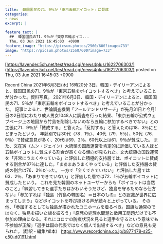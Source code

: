 ```yaml
---
title:  韓国国民の71．9％が「東京五輪ボイコット」に賛成  
categories:
- news
excerpt: |
  
feature_text: |
  ##  韓国国民の71．9％が「東京五輪ボイコ...
  Thu, 03 Jun 2021 16:45:03  +0900
feature_image: "https://picsum.photos/2560/600?image=733"
image: "https://picsum.photos/2560/600?image=733"
---
```


[https://lavender.5ch.net/test/read.cgi/news4plus/1622706303/](https://lavender.5ch.net/test/read.cgi/news4plus/1622706303/)
posted on Thu, 03 Jun 2021 16:45:03  +0900

<!--more-->

Record China 2021年6月3日(木) 16時20分 3日、韓国・デイリーアンによると、韓国国民の71．9％が「東京五輪をボイコットするべき」と考えていることが分かった。資料写真。 2021年6月3日、韓国・デイリーアンによると、韓国国民の71．9％が「東京五輪をボイコットするべき」と考えていることが分かった。 記事によると、世論調査機関「アールアンドリサーチ」が先月31日と今月1日の2日間にわたり成人男女1048人に調査を行った結果、「東京五輪が公式ウェブページ上の地図から竹島を削除しないのなら五輪に参加するべきでない」との主張に71．9％が「賛成する」と答えた。「反対する」と答えたのは18．3％にとどまったという。 年齢別では30代（78．1％）、40代（79．5％）、50代（76．9％）で賛成意見が多く、20代は69．2％、60代以上は61．9％が賛成した。 また、文在寅（ムン・ジェイン）大統領の国政運営を肯定的に評価している人ほど五輪ボイコットに賛成する割合が高くなる傾向が見られた。文大統領の国政運営を「非常にうまくやっている」と評価した積極的支持層では、ボイコットに賛成する割合が87％に達した。「まあまあうまくやっている」と評価した支持層の賛成の割合は76．2％だった。 一方で「全くできていない」と評価した層では63．2％、「あまりできていない」と評価した層では72．1％が五輪ボイコットに賛成したという。 これを見た韓国のネットユーザーからも「ボイコットは当然のこと」「練習してきた選手たちはかわいそうだけど、独島を守るためなら仕方ない」「参加すれば『独島（竹島の韓国名）＝日本のもの』との認識が世界に広まってしまう」などボイコットを呼び掛ける声が続々と上がっている。 その他、「参加するとしても独島が描かれたユニホームを着るべき。国旗も通常のではなく、独島を描いた旗を振ろう」「原発の処理水問題と徴用工問題だけでも不参加の理由になる。それにコロナの防疫状況を見ると選手を守るという意味でも不参加が正解」「選手は国の代表ではなく個人で出場するべき」などの意見も見られた。（翻訳・編集/堂本） https://www.recordchina.co.jp/b877478-s25-c50-d0191.html
